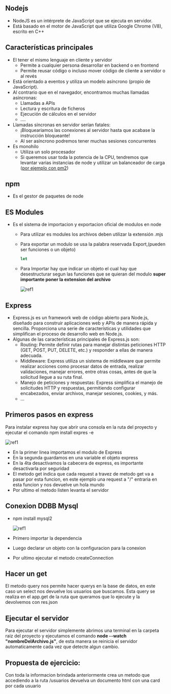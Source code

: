 ﻿## **Nodejs**
- NodeJS es un intérprete de JavaScript que se ejecuta en servidor.
- Está basado en el motor de JavaScript que utiliza Google Chrome (V8), escrito en C++
## **Características principales**
- El tener el mismo lenguaje en cliente y servidor
  - Permite a cualquier persona desarrollar en backend o en frontend
  - Permite reusar código o incluso mover código de cliente a servidor o al revés
- Está orientado a eventos y utiliza un modelo asíncrono (propio de JavaScript).
- Al contrario que en el navegador, encontramos muchas llamadas asíncronas: 
  - Llamadas a APIs
  - Lectura y escritura de ficheros
  - Ejecución de cálculos en el servidor
  - ....
- Llamadas síncronas en servidor serían fatales: 
  - ¡Bloqueariamos las conexiones al servidor hasta que acabase la instrucción bloqueante!
  - Al ser asíncrono podremos tener muchas sesiones concurrentes
- Es monohilo 
  - Utiliza un solo procesador
  - Si queremos usar toda la potencia de la CPU, tendremos que levantar varias instancias de node y utilizar un balanceador de carga ([por ejemplo con pm2](https://github.com/Unitech/pm2))
## **npm**
- Es el gestor de paquetes de node
## **ES Modules**
- Es el sistema de importacion y exportacion oficial de modulos en node 
  - Para utilizar es modules los archivos deben utilizar la extensión .mjs
  - Para exportar un modulo se usa la palabra reservada Export,(pueden ser funciones o un objeto)

    `````javascript
    let
    `````

  - Para Importar hay que indicar un objeto el cual hay que desestructurar segun las funciones que se quieran del modulo **super importante poner la extension del archivo**

    ![ref1]
## **Express**
- Express.js es un framework web de código abierto para Node.js, diseñado para construir aplicaciones web y APIs de manera rápida y sencilla. Proporciona una serie de características y utilidades que simplifican el proceso de desarrollo web en Node.js. 
- Algunas de las características principales de Express.js son: 
  - Routing: Permite definir rutas para manejar distintas peticiones HTTP (GET, POST, PUT, DELETE, etc.) y responder a ellas de manera adecuada.
  - Middleware: Express utiliza un sistema de middleware que permite realizar acciones como procesar datos de entrada, realizar validaciones, manejar errores, entre otras cosas, antes de que la solicitud llegue a su ruta final.
  - Manejo de peticiones y respuestas: Express simplifica el manejo de solicitudes HTTP y respuestas, permitiendo configurar encabezados, enviar archivos, manejar sesiones, cookies, y más.
  - ...
## **Primeros pasos en express**
Para instalar express hay que abrir una consola en la ruta del proyecto y ejecutar el comando npm install expres -e

![ref1] 

- En la primer linea importamos el modulo de Express
- En la segunda guardamos en una variable el objeto express
- En la 4ta desactivamos la cabecera de express, es importante desactivarla por seguridad
- El metodo get indica que cada request a travez de metodo get va a pasar por esta funcion, en este ejemplo una request a "/" entraria en esta funcion y nos devuelve un hola mundo
- Por ultimo el metodo listen levanta el servidor
## **Conexion DDBB Mysql**
- npm install mysql2

  ![ref1] 

- Primero importar la dependencia
- Luego declarar un objeto con la configuracion para la conexion
- Por ultimo ejecutar el metodo createConnection 
## **Hacer un get** 
El metodo query nos permite hacer querys en la base de datos, en este caso un select nos devuelve los usuarios que buscamos. Esta query se realiza en el app.get de la ruta que queramos que lo ejecute y la devolvemos con res.json 
## **Ejecutar el servidor**
Para ejecutar el servidor simplemente abrimos una terminal en la carpeta raiz del proyecto y ejecutamos el comando **node --watch "nombreDelArchivo.js"**, de esta manera se reinicia el servidor automaticamente cada vez que detecte algun cambio.
## **Propuesta de ejercicio:**
Con toda la informacion brindada anteriormente crea un metodo que accediendo a la ruta /usuarios devuelva un documento html con una card por cada usuario

[ref1]: Aspose.Words.b794e243-73a3-4d68-96a6-0ff05f21c705.001.png
